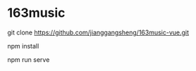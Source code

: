 # 163music
git clone https://github.com/jianggangsheng/163music-vue.git

npm install 

npm run serve
